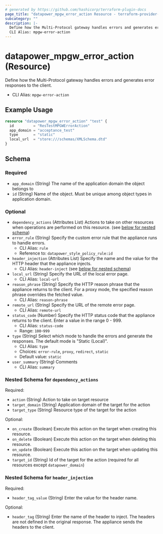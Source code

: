 ```yaml
---
# generated by https://github.com/hashicorp/terraform-plugin-docs
page_title: "datapower_mpgw_error_action Resource - terraform-provider-datapower"
subcategory: ""
description: |-
  Define how the Multi-Protocol gateway handles errors and generates error responses to the client.
  CLI Alias: mpgw-error-action
---
```


# datapower_mpgw_error_action (Resource)

Define how the Multi-Protocol gateway handles errors and generates error responses to the client.
  - CLI Alias: `mpgw-error-action`

## Example Usage

```terraform
resource "datapower_mpgw_error_action" "test" {
  id         = "ResTestMPGWErrorAction"
  app_domain = "acceptance_test"
  type       = "static"
  local_url  = "store:///schemas/XMLSchema.dtd"
}
```

<!-- schema generated by tfplugindocs -->
## Schema

### Required

- `app_domain` (String) The name of the application domain the object belongs to
- `id` (String) Name of the object. Must be unique among object types in application domain.

### Optional

- `dependency_actions` (Attributes List) Actions to take on other resources when operations are performed on this resource. (see [below for nested schema](#nestedatt--dependency_actions))
- `error_rule` (String) Specify the custom error rule that the appliance runs to handle errors.
  - CLI Alias: `rule`
  - Reference to: `datapower_style_policy_rule:id`
- `header_injection` (Attributes List) Specify the name and the value for the HTTP header that the appliance injects.
  - CLI Alias: `header-inject` (see [below for nested schema](#nestedatt--header_injection))
- `local_url` (String) Specify the URL of the local error page.
  - CLI Alias: `local-url`
- `reason_phrase` (String) Specify the HTTP reason phrase that the appliance returns to the client. For a proxy mode, the specified reason phrase overrides the fetched value.
  - CLI Alias: `reason-phrase`
- `remote_url` (String) Specify the URL of the remote error page.
  - CLI Alias: `remote-url`
- `status_code` (Number) Specify the HTTP status code that the appliance returns to the client. Enter a value in the range 0 - 999.
  - CLI Alias: `status-code`
  - Range: `100`-`999`
- `type` (String) Select which mode to handle the errors and generate the responses. The default mode is "Static (Local)".
  - CLI Alias: `type`
  - Choices: `error-rule`, `proxy`, `redirect`, `static`
  - Default value: `static`
- `user_summary` (String) Comments
  - CLI Alias: `summary`

<a id="nestedatt--dependency_actions"></a>
### Nested Schema for `dependency_actions`

Required:

- `action` (String) Action to take on target resource
- `target_domain` (String) Application domain of the target for the action
- `target_type` (String) Resource type of the target for the action

Optional:

- `on_create` (Boolean) Execute this action on the target when creating this resource.
- `on_delete` (Boolean) Execute this action on the target when deleting this resource.
- `on_update` (Boolean) Execute this action on the target when updating this resource.
- `target_id` (String) Id of the target for the action (required for all resources except `datapower_domain`)


<a id="nestedatt--header_injection"></a>
### Nested Schema for `header_injection`

Required:

- `header_tag_value` (String) Enter the value for the header name.

Optional:

- `header_tag` (String) Enter the name of the header to inject. The headers are not defined in the original response. The appliance sends the headers to the client.
